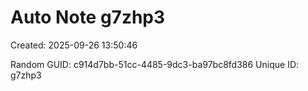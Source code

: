 ﻿# Auto Note g7zhp3
Created: 2025-09-26 13:50:46

Random GUID: c914d7bb-51cc-4485-9dc3-ba97bc8fd386
Unique ID: g7zhp3
